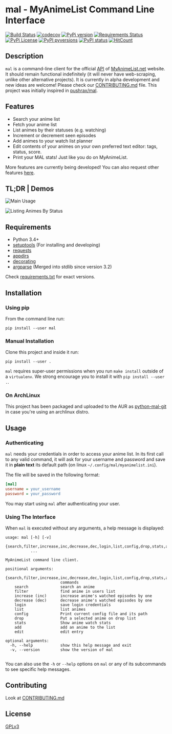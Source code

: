 # mal - MyAnimeList Command Line Interface

[![Build Status](https://travis-ci.org/ryukinix/mal.svg?branch=master)](https://travis-ci.org/ryukinix/mal)
[![codecov](https://codecov.io/gh/ryukinix/mal/branch/master/graph/badge.svg)](https://codecov.io/gh/ryukinix/mal)
[![PyPi version](https://img.shields.io/pypi/v/mal.svg)](https://pypi.python.org/pypi/mal/)
[![Requirements Status](https://requires.io/github/ryukinix/mal/requirements.svg?branch=master)](https://requires.io/github/ryukinix/mal/requirements/?branch=master)
[![PyPi License](https://img.shields.io/pypi/l/mal.svg)](https://pypi.python.org/pypi/mal/)
[![PyPI pyversions](https://img.shields.io/pypi/pyversions/mal.svg)](https://pypi.python.org/pypi/mal/)
[![PyPI status](https://img.shields.io/pypi/status/mal.svg)](https://pypi.python.org/pypi/mal/)
[![HitCount](https://hitt.herokuapp.com/ryukinix/mal.svg)](https://github.com/ryukinix/mal)


## Description

`mal` is a command-line client for the official [API](http://myanimelist.net/modules.php?go=api) of [MyAnimeList.net](http://myanimelist.net/) website.
It should remain functional indefinitely (it will never have web-scraping, unlike other alternative projects).
It is currently in alpha development and new ideas are welcome! Please check our [CONTRIBUTING.md](CONTRIBUTING.md) file.
This project was initially inspired in [pushrax/mal](https://github.com/pushrax/mal).

## Features

- Search your anime list
- Fetch your anime list
- List animes by their statuses (e.g. watching)
- Increment or decrement seen episodes
- Add animes to your watch list planner
- Edit contents of your animes on your own preferred text editor:
  tags, status, score.
- Print your MAL stats! Just like you do on MyAnimeList.

More features are currently being developed! You can also request other features [here](https://github.com/ryukinix/mal/issues).

## TL;DR | Demos

![Main Usage](https://cloud.githubusercontent.com/assets/7642878/19803847/59295fd0-9ce1-11e6-9292-7e52266de4af.gif)


![Listing Animes By Status](https://cloud.githubusercontent.com/assets/7642878/19803846/59157a9c-9ce1-11e6-93a7-30665ae859bf.gif)

## Requirements

- Python 3.4+
- [setuptools](https://pypi.python.org/pypi/setuptools/3.5.1) (For installing and developing)
- [requests](http://docs.python-requests.org/en/latest/index.html)
- [appdirs](https://pypi.python.org/pypi/appdirs)
- [decorating](https://pypi.python.org/pypi/decorating/)
- [argparse](https://docs.python.org/3.5/library/argparse.html) (Merged into stdlib since version 3.2)

Check [requirements.txt](requirements.txt) for exact versions.

## Installation

### Using pip

From the command line run:

```
pip install --user mal
```

### Manual Installation

Clone this project and inside it run:

```
pip install --user .
```

`mal` requires super-user permissions when you run `make install` outside of a `virtualenv`.
We strong encourage you to install it with `pip install --user .`.

### On ArchLinux

This project has been packaged and uploaded to the AUR as
[python-mal-git](https://aur.archlinux.org/packages/python-mal-git) in case you're using an archlinux distro.

## Usage

### Authenticating

`mal` needs your credentials in order to access your anime list. In its first call to any valid command, it will ask for your username and password and save it in **plain text** its default path (on linux `~/.config/mal/myanimelist.ini`).

The file will be saved in the following format:


```ini
[mal]
username = your_username
password = your_password

```

You may start using `mal` after authenticating your user.

### Using The Interface

When `mal` is executed without any arguments, a help message is displayed:

```
usage: mal [-h] [-v]
           {search,filter,increase,inc,decrease,dec,login,list,config,drop,stats,add,edit}
           ...

MyAnimeList command line client.

positional arguments:
  {search,filter,increase,inc,decrease,dec,login,list,config,drop,stats,add,edit}
                        commands
    search              search an anime
    filter              find anime in users list
    increase (inc)      increase anime's watched episodes by one
    decrease (dec)      decrease anime's watched episodes by one
    login               save login credentials
    list                list animes
    config              Print current config file and its path
    drop                Put a selected anime on drop list
    stats               Show anime watch stats
    add                 add an anime to the list
    edit                edit entry

optional arguments:
  -h, --help            show this help message and exit
  -v, --version         show the version of mal


```

You can also use the `-h` or `--help` options on `mal` or any of its subcommands to see specific help messages.


## Contributing

Look at [CONTRIBUTING.md](CONTRIBUTING.md)


## License

[GPLv3](LICENSE)
